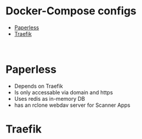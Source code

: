 <h1>Docker-Compose configs</h1>

- [Paperless](#paperless)
- [Traefik](#traefik)

<br>

# Paperless

- Depends on Traefik
- Is only accessable via domain and https
- Uses redis as in-memory DB
- has an rclone webdav server for Scanner Apps

# Traefik